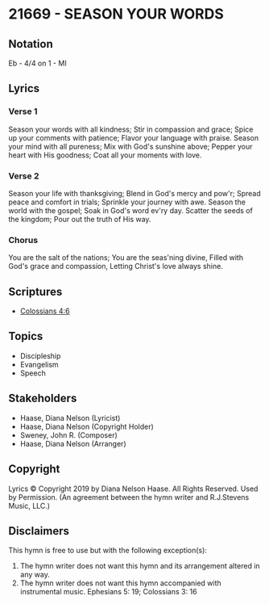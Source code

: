 # 21669 - SEASON YOUR WORDS

## Notation

Eb - 4/4 on 1 - MI

## Lyrics

### Verse 1

Season your words with all kindness; Stir in compassion and grace; Spice up your comments with patience; Flavor your language with praise. Season your mind with all pureness; Mix with God's sunshine above; Pepper your heart with His goodness; Coat all your moments with love.



### Verse 2

Season your life with thanksgiving; Blend in God's mercy and pow'r; Spread peace and comfort in trials; Sprinkle your journey with awe. Season the world with the gospel; Soak in God's word ev'ry day. Scatter the seeds of the kingdom; Pour out the truth of His way.


### Chorus

You are the salt of the nations; You are the seas'ning divine, Filled with God's grace and compassion, Letting Christ's love always shine.


## Scriptures

- [Colossians 4:6](https://www.biblegateway.com/passage/?search=Colossians%204%3A6)

## Topics

- Discipleship
- Evangelism
- Speech

## Stakeholders

- Haase, Diana Nelson (Lyricist)
- Haase, Diana Nelson (Copyright Holder)
- Sweney, John R. (Composer)
- Haase, Diana Nelson (Arranger)

## Copyright

Lyrics © Copyright 2019 by Diana Nelson Haase. All Rights Reserved. Used by Permission.
(An agreement between the hymn writer and R.J.Stevens Music, LLC.)

## Disclaimers

This hymn is free to use but with the following exception(s):
1. The hymn writer does not want this hymn and its arrangement altered in any way.
2. The hymn writer does not want this hymn accompanied with instrumental music.
Ephesians 5: 19; Colossians 3: 16

